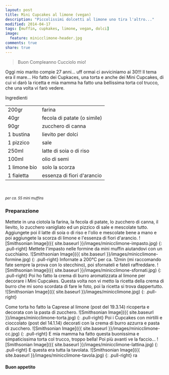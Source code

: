 ```yaml
---
layout: post
title: Mini Cupcakes al limone (vegan)
description: "Piccolissimi dolcetti al limone uno tira l'altro..."
modified: 2014-04-17
tags: [muffin, cupkakes, limone, vegan, dolci]
image:
  feature: minicclimone-header.jpg
comments: true
share: true
---
```


> Buon Compleanno Cucciolo mio!

Oggi mio marito compie 27 anni... uff ormai ci avviciniamo ai 30!!! Il tema era il mare... Ho fatto dei Cupkaces, una torta e anche dei Mini Cupcakes, di cui vi darò la ricetta e mia mamma ha fatto una bellissima torta col trucco, che una volta vi farò vedere.


<div class="ingredients">
	<div class="ingredients-title">Ingredienti</div>
	<table>
		<tbody>
			<tr>
				<td>200gr</td>
				<td>farina</td>
			</tr>
			<tr>
				<td>40gr</td>
				<td>fecola di patate (o simile)</td>
			</tr>
			<tr>
				<td>90gr</td>
				<td>zucchero di canna</td>
			</tr>
			<tr>
				<td>1 bustina</td>
				<td>lievito per dolci</td>
			</tr>
			<tr>
				<td>1 pizzico</td>
				<td>sale</td>
			</tr>
			<tr>
				<td>250ml</td>
				<td>latte di soia o di riso</td>
			</tr>
			<tr>
				<td>100ml</td>
				<td>olio di semi</td>
			</tr>
			<tr>
				<td>1 limone bio</td>
				<td>solo la scorza</td>
			</tr>
			<tr>
				<td>1 fialetta</td>
				<td>essenza di fiori d'arancio</td>
			</tr>
		</tbody>
	</table>
	<br></br>
	<i class="pull-right" style="font-size: 80%;">per ca. 55 mini muffins</i>
</div>


<h3>
	<font color="grey">
		<i class="icon-cogs"></i>
	</font> Preparazione
</h3>

Mettete in una ciotola la farina, la fecola di patate, lo zucchero di canna, il lievito, lo zucchero vanigliato ed un pizzico di sale e mescolate tutto.
Aggiungete poi il latte di soia o di riso e l'olio e mescolate bene a mano e poi aggiungete la scorza di limone e l'essenza di fiori d'arancio.
![Smithsonian Image]({{ site.baseurl }}/images/minicclimone-impasto.jpg)
{: .pull-right}
Mettete l'impasto nelle formine da mini muffin aiutandovi con un cucchiaino. 
![Smithsonian Image]({{ site.baseurl }}/images/minicclimone-formine.jpg)
{: .pull-right}
Infornate a 200°C per ca. 12min (mi raccomando fate sempre la prova con lo stecchino), poi sfornateli e fateli raffreddare.
![Smithsonian Image]({{ site.baseurl }}/images/minicclimone-sfornati.jpg)
{: .pull-right}
Poi ho fatto la crema di burro aromatizzata al limone per decorare i Mini Cupcakes. Questa volta non vi metto la ricetta della crema di burro che mi sono scordata di fare le foto, poi la ricetta si trova dappertutto.
![Smithsonian Image]({{ site.baseurl }}/images/minicclimone.jpg)
{: .pull-right}


Come torta ho fatto la Caprese al limone (post del 19.3.14) ricoperta e decorata con la pasta di zucchero.
![Smithsonian Image]({{ site.baseurl }}/images/minicclimone-torta.jpg)
{: .pull-right}
Poi i Cupcakes con mirtilli e cioccolato (post del 14.1.14) decorati con la crema di burro azzurra e pasta di zucchero.
![Smithsonian Image]({{ site.baseurl }}/images/minicclimone-cc.jpg)
{: .pull-right}
E mia mamma ha fatto questa buonissima e simpaticissima torta col trucco, troppo bella! Poi più avanti ve la faccio...
![Smithsonian Image]({{ site.baseurl }}/images/minicclimone-lattina.jpg)
{: .pull-right}
E questa era tutta la tavolata.
![Smithsonian Image]({{ site.baseurl }}/images/minicclimone-tavola.jpg)
{: .pull-right}
ra

<h4>Buon appetito
	<font color="red">
		<i class="icon-smile"></i>
	</font>
</h4>
